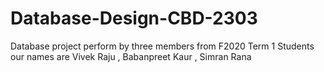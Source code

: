 # Database-Design-CBD-2303
Database project perform by three members from F2020 Term 1 Students our names are Vivek Raju , Babanpreet Kaur , Simran Rana
